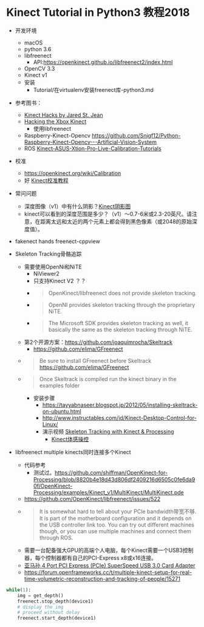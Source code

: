 # Kinect Tutorial in Python3  教程2018


- 开发环境
    - macOS
    - python 3.6
    - libfreenect
        - API:https://openkinect.github.io/libfreenect2/index.html
    - OpenCV 3.3
    - Kinect v1
    - 安装
        - Tutorial/在virtualenv安装freenect库-python3.md
- 参考图书：
    - [Kinect Hacks
by Jared St. Jean](https://www.safaribooksonline.com/library/view/kinect-hacks/9781449332181/)
    - [Hacking the Xbox Kinect](https://item.jd.com/19393582.html)    
        - 使用libfreenect
    - Raspberry-Kinect-Opencv https://github.com/Snigf12/Python-Raspberry-Kinect-Opencv---Artificial-Vision-System
    - ROS [Kinect-ASUS-Xtion-Pro-Live-Calibration-Tutorials](https://github.com/taochenshh/Kinect-ASUS-Xtion-Pro-Live-Calibration-Tutorials)

- 校准
    - https://openkinect.org/wiki/Calibration
    - 好 [Kinect校准教程](http://rgbdemo.org/index.php/Documentation/TutorialProjectorKinectCalibration)
    
- 常问问题
    - 深度图像（v1）中有什么阴影？[Kinect阴影图](http://media.zero997.com/kinect_shadow.pdf)
    - kinect可以看到的深度范围是多少？（v1）〜0.7-6米或2.3-20英尺。请注意，在距离太远和太近的两个元素上都会得到黑色像素（或2048的原始深度值）。    
    
- fakenect hands freenect-cppview    

- Skeleton Tracking骨骼追踪
    - 需要使用OpenNi和NiTE
        - NiViewer2
        - 只支持Kinect V2 ？？
        - >OpenKinect/libfreenect does not provide skeleton tracking.
        - >OpenNI provides skeleton tracking through the proprietary NiTE.
        - >The Microsoft SDK provides skeleton tracking as well, it basically the same as the skeleton tracking through NiTE.
    - 第2个开源方案：https://github.com/joaquimrocha/Skeltrack
        - https://github.com/elima/GFreenect
    - >Be sure to install GFreenect before Skeltrack https://github.com/elima/GFreenect
    - >Once Skeltrack is compiled run the kinect binary in the examples folder
        - 安装步骤
            - https://tayyabnaseer.blogspot.jp/2012/05/installing-skeltrack-on-ubuntu.html
            - http://www.instructables.com/id/Kinect-Desktop-Control-for-Linux/
            - 演示视频 [Skeleton Tracking with Kinect & Processing
](https://vimeo.com/36267446)
                - [Kinect体感操控](https://www.bilibili.com/video/av18376207/)
        
    
- libfreenect multiple kinects同时连接多个Kinect
    - 代码参考 
        - 测试过。https://github.com/shiffman/OpenKinect-for-Processing/blob/8820b4e18d43d806df2409216d6505c0fe6da90f/OpenKinect-Processing/examples/Kinect_v1/MultiKinect/MultiKinect.pde
    - https://github.com/OpenKinect/libfreenect/issues/522
    - >It is somewhat hard to tell about your PCIe bandwidth带宽不够. It is part of the motherboard configuration and it depends on the USB controller link too. You can try out different machines though, or you can use multiple machines and connect them through ROS.
    - 需要一台配备强大GPU的高端个人电脑，每个Kinect需要一个USB3控制器，每个控制器都有自己的PCI-Express x8或x16连接。
    - [亚马孙 4 Port PCI Express (PCIe) SuperSpeed USB 3.0 Card Adapter](https://www.amazon.com/Express-SuperSpeed-Adapter-Dedicated-Channels/dp/B00HJZEA2S/ref=sr_1_2?ie=UTF8&qid=1473310532&sr=8-2&keywords=startech+PCIe+usb3)
    - https://forum.openframeworks.cc/t/multiple-kinect-setup-for-real-time-volumetric-reconstruction-and-tracking-of-people/15271
    
    
```python
while(1):    
    img = get_depth()
    freenect.stop_depth(device1)
    # display the img
    # proceed without delay
    freenect.start_depth(device1)
```    